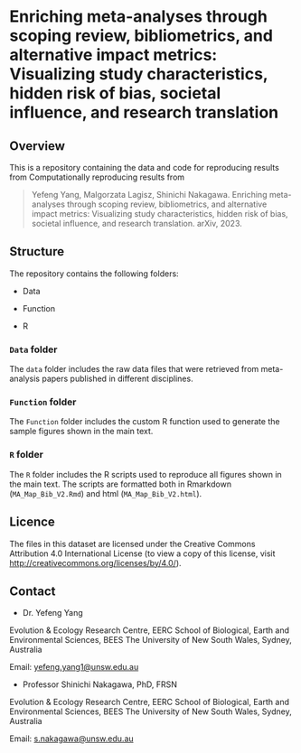 # Enriching meta-analyses through scoping review, bibliometrics, and alternative impact metrics: Visualizing study characteristics, hidden risk of bias, societal influence, and research translation

## Overview

This is a repository containing the data and code for reproducing results from Computationally reproducing results from 

> Yefeng Yang, Malgorzata Lagisz, Shinichi Nakagawa. Enriching meta-analyses through scoping review, bibliometrics, and alternative impact metrics: Visualizing study characteristics, hidden risk of bias, societal influence, and research translation. arXiv, 2023.

## Structure

The repository contains the following folders:

- Data

- Function

- R

### `Data` folder

The `data` folder includes the raw data files that were retrieved from meta-analysis papers published in different disciplines.

### `Function` folder

The `Function` folder includes the custom R function used to generate the sample figures shown in the main text.

### `R` folder

The `R` folder includes the R scripts used to reproduce all figures shown in the main text. The scripts are formatted both in Rmarkdown (`MA_Map_Bib_V2.Rmd`) and html (`MA_Map_Bib_V2.html`).

## Licence

The files in this dataset are licensed under the Creative Commons Attribution 4.0 International License (to view a copy of this license, visit http://creativecommons.org/licenses/by/4.0/).

## Contact

- Dr. Yefeng Yang

Evolution & Ecology Research Centre, EERC
School of Biological, Earth and Environmental Sciences, BEES
The University of New South Wales, Sydney, Australia

Email: yefeng.yang1@unsw.edu.au

- Professor Shinichi Nakagawa, PhD, FRSN

Evolution & Ecology Research Centre, EERC
School of Biological, Earth and Environmental Sciences, BEES
The University of New South Wales, Sydney, Australia

Email: s.nakagawa@unsw.edu.au

